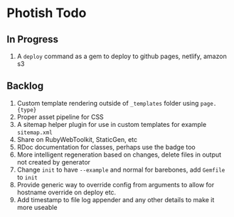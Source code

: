 # Photish Todo

## In Progress

1. A `deploy` command as a gem to deploy to github pages, netlify, amazon s3

## Backlog

1. Custom template rendering outside of `_templates` folder using `page.{type}`
1. Proper asset pipeline for CSS
1. A sitemap helper plugin for use in custom templates for example
   `sitemap.xml`
1. Share on RubyWebToolkit, StaticGen, etc
1. RDoc documentation for classes, perhaps use the badge too
1. More intelligent regeneration based on changes, delete files in output not
   created by generator
1. Change `init` to have `--example` and normal for barebones, add `Gemfile` to
   `init`
1. Provide generic way to override config from arguments to allow for hostname
   override on deploy etc.
1. Add timestamp to file log appender and any other details to make it more
   useable
